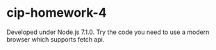 # cip-homework-4

Developed under Node.js 7.1.0. Try the code you need to use a modern browser which supports fetch api.

